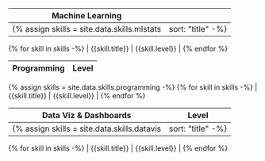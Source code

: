 | Machine Learning |  |
| ---- | ---- |
{% assign skills = site.data.skills.mlstats | sort: "title" -%}
{% for skill in skills -%}
| {{skill.title}} | {{skill.level}} |
{% endfor %}

| Programming | Level |
| ---- | ---- |
{% assign skills = site.data.skills.programming -%}
{% for skill in skills -%}
| {{skill.title}} | {{skill.level}} |
{% endfor %}

| Data Viz & Dashboards | Level |
| ---- | ---- |
{% assign skills = site.data.skills.datavis | sort: "title" -%}
{% for skill in skills -%}
| {{skill.title}} | {{skill.level}} |
{% endfor %}